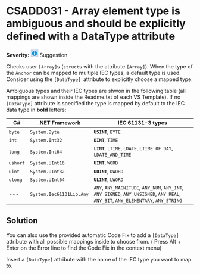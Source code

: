 # CSADD031 - Array element type is ambiguous and should be explicitly defined with a DataType attribute

**Severity:** ![Suggestion](../images/Suggestion.png) Suggestion

Checks user `[Array]`s (`struct`s with the attribute `[Array]`).
When the type of the `Anchor` can be mapped to multiple IEC types, a default type is used.
Consider using the `[DataType] `attribute to explicitly choose a mapped type.

Ambiguous types and their IEC types are shwon in the following table (all mappings are shown inside the Readme.txt of each VS Template). If no `[DataType]` attribute is specified the type is mapped by default to the IEC data type in **bold** letters:

| C#       | .NET Framework           | IEC 61131-3 types                                            |
| -------- | ------------------------ | ------------------------------------------------------------ |
| `byte`   | `System.Byte`            | **`USINT`**, `BYTE`                                          |
| `int`    | `System.Int32`           | **`DINT`**, `TIME`                                           |
| `long`   | `System.Int64`           | **`LINT`**, `LTIME`, `LDATE`, `LTIME_OF_DAY`, `LDATE_AND_TIME` |
| `ushort` | `System.UInt16`          | **`UINT`**, `WORD`                                           |
| `uint`   | `System.UInt32`          | **`UDINT`**, `DWORD`                                         |
| `ulong`  | `System.UInt64`          | **`ULINT`**, `LWORD`                                         |
| ---      | `System.Iec61131Lib.Any` | `ANY`, `ANY_MAGNITUDE`, `ANY_NUM`, `ANY_INT`, `ANY_SIGNED`, `ANY_UNSIGNED`, `ANY_REAL`, `ANY_BIT`, `ANY_ELEMENTARY`, `ANY_STRING` |

## Solution

You can also use the provided automatic Code Fix to add a `[DataType]` attribute with all possible mappings inside to choose from. ( Press Alt + Enter on the Error line to find the Code Fix in the context menu) 

Insert a `[DataType]` attribute with the name of the IEC type you want to map to.